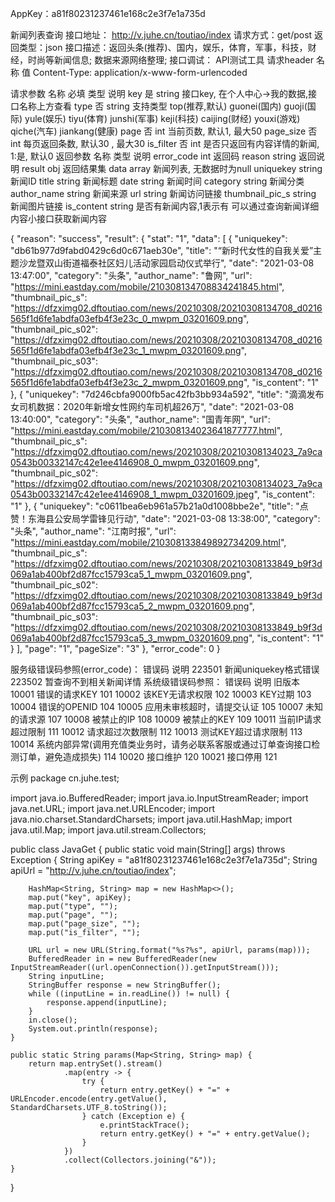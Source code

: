 AppKey：a81f80231237461e168c2e3f7e1a735d

新闻列表查询
接口地址：
http://v.juhe.cn/toutiao/index
请求方式：get/post
返回类型：json
接口描述：返回头条(推荐)、国内，娱乐，体育，军事，科技，财经，时尚等新闻信息; 数据来源网络整理;
接口调试： API测试工具
请求header
名称	值
Content-Type:	application/x-www-form-urlencoded


请求参数
名称	必填	类型	说明
key	是	string	接口key, 在个人中心->我的数据,接口名称上方查看
type	否	string	支持类型
top(推荐,默认)
guonei(国内)
guoji(国际)
yule(娱乐)
tiyu(体育)
junshi(军事)
keji(科技)
caijing(财经)
youxi(游戏)
qiche(汽车)
jiankang(健康)
page	否	int	当前页数, 默认1, 最大50
page_size	否	int	每页返回条数, 默认30 , 最大30
is_filter	否	int	是否只返回有内容详情的新闻, 1:是, 默认0
返回参数
名称	类型	说明
error_code	int	返回码
reason	string	返回说明
result	obj	返回结果集
data	array	新闻列表, 无数据时为null
uniquekey	string	新闻ID
title	string	新闻标题
date	string	新闻时间
category	string	新闻分类
author_name	string	新闻来源
url	string	新闻访问链接
thumbnail_pic_s	string	新闻图片链接
is_content	string	是否有新闻内容,1表示有 可以通过查询新闻详细内容小接口获取新闻内容


{
    "reason": "success",
    "result": {
        "stat": "1",
        "data": [
            {
                "uniquekey": "db61b977d9fabd0429c6d0c671aeb30e",
                "title": "“新时代女性的自我关爱”主题沙龙暨双山街道福泰社区妇儿活动家园启动仪式举行",
                "date": "2021-03-08 13:47:00",
                "category": "头条",
                "author_name": "鲁网",
                "url": "https://mini.eastday.com/mobile/210308134708834241845.html",
                "thumbnail_pic_s": "https://dfzximg02.dftoutiao.com/news/20210308/20210308134708_d0216565f1d6fe1abdfa03efb4f3e23c_0_mwpm_03201609.png",
                "thumbnail_pic_s02": "https://dfzximg02.dftoutiao.com/news/20210308/20210308134708_d0216565f1d6fe1abdfa03efb4f3e23c_1_mwpm_03201609.png",
                "thumbnail_pic_s03": "https://dfzximg02.dftoutiao.com/news/20210308/20210308134708_d0216565f1d6fe1abdfa03efb4f3e23c_2_mwpm_03201609.png",
                "is_content": "1"
            },
            {
                "uniquekey": "7d246cbfa9000fb5ac42fb3bb934a592",
                "title": "滴滴发布女司机数据：2020年新增女性网约车司机超26万",
                "date": "2021-03-08 13:40:00",
                "category": "头条",
                "author_name": "国青年网",
                "url": "https://mini.eastday.com/mobile/210308134023641877777.html",
                "thumbnail_pic_s": "https://dfzximg02.dftoutiao.com/news/20210308/20210308134023_7a9ca0543b00332147c42e1ee4146908_0_mwpm_03201609.png",
                "thumbnail_pic_s02": "https://dfzximg02.dftoutiao.com/news/20210308/20210308134023_7a9ca0543b00332147c42e1ee4146908_1_mwpm_03201609.jpeg",
                "is_content": "1"
            },
            {
                "uniquekey": "c0611bea6eb961a57b21a0d1008bbe2e",
                "title": "点赞！东海县公安局学雷锋见行动",
                "date": "2021-03-08 13:38:00",
                "category": "头条",
                "author_name": "江南时报",
                "url": "https://mini.eastday.com/mobile/210308133849892734209.html",
                "thumbnail_pic_s": "https://dfzximg02.dftoutiao.com/news/20210308/20210308133849_b9f3d069a1ab400bf2d87fcc15793ca5_1_mwpm_03201609.png",
                "thumbnail_pic_s02": "https://dfzximg02.dftoutiao.com/news/20210308/20210308133849_b9f3d069a1ab400bf2d87fcc15793ca5_2_mwpm_03201609.png",
                "thumbnail_pic_s03": "https://dfzximg02.dftoutiao.com/news/20210308/20210308133849_b9f3d069a1ab400bf2d87fcc15793ca5_3_mwpm_03201609.png",
                "is_content": "1"
            }
        ],
        "page": "1",
        "pageSize": "3"
    },
    "error_code": 0
}

服务级错误码参照(error_code)：
错误码	说明
223501	新闻uniquekey格式错误
223502	暂查询不到相关新闻详情
系统级错误码参照：
错误码	说明	旧版本
10001	错误的请求KEY	101
10002	该KEY无请求权限	102
10003	KEY过期	103
10004	错误的OPENID	104
10005	应用未审核超时，请提交认证	105
10007	未知的请求源	107
10008	被禁止的IP	108
10009	被禁止的KEY	109
10011	当前IP请求超过限制	111
10012	请求超过次数限制	112
10013	测试KEY超过请求限制	113
10014	系统内部异常(调用充值类业务时，请务必联系客服或通过订单查询接口检测订单，避免造成损失)	114
10020	接口维护	120
10021	接口停用	121

示例
package cn.juhe.test;

import java.io.BufferedReader;
import java.io.InputStreamReader;
import java.net.URL;
import java.net.URLEncoder;
import java.nio.charset.StandardCharsets;
import java.util.HashMap;
import java.util.Map;
import java.util.stream.Collectors;

public class JavaGet {
    public static void main(String[] args) throws Exception {
        String apiKey = "a81f80231237461e168c2e3f7e1a735d";
        String apiUrl = "http://v.juhe.cn/toutiao/index";

        HashMap<String, String> map = new HashMap<>();
        map.put("key", apiKey);
        map.put("type", "");
        map.put("page", "");
        map.put("page_size", "");
        map.put("is_filter", "");

        URL url = new URL(String.format("%s?%s", apiUrl, params(map)));
        BufferedReader in = new BufferedReader(new InputStreamReader((url.openConnection()).getInputStream()));
        String inputLine;
        StringBuffer response = new StringBuffer();
        while ((inputLine = in.readLine()) != null) {
            response.append(inputLine);
        }
        in.close();
        System.out.println(response);
    }

    public static String params(Map<String, String> map) {
        return map.entrySet().stream()
                .map(entry -> {
                    try {
                        return entry.getKey() + "=" + URLEncoder.encode(entry.getValue(), StandardCharsets.UTF_8.toString());
                    } catch (Exception e) {
                        e.printStackTrace();
                        return entry.getKey() + "=" + entry.getValue();
                    }
                })
                .collect(Collectors.joining("&"));
    }
}